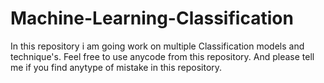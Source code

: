 # Machine-Learning-Classification
In this repository i am going work on multiple Classification models and technique's.
Feel free to use anycode from this repository.
And please tell me if you find anytype of mistake in this repository.
